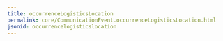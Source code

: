 ```yaml
---
title: occurrenceLogisticsLocation
permalink: core/CommunicationEvent.occurrenceLogisticsLocation.html
jsonid: occurrencelogisticslocation
---
```


